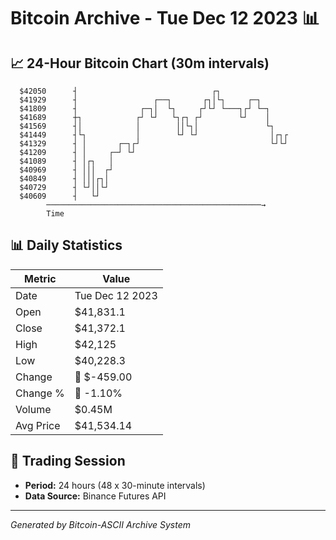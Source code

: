 # Bitcoin Archive - Tue Dec 12 2023 📊

## 📈 24-Hour Bitcoin Chart (30m intervals)

```
  $42050      ┤                              ┌┐                
  $41929      ┤                 ┌──┐       ┌┐│└┐     ┌─┐       
  $41809      ┤              ┌─┐│  └┐     ┌┘└┘ └───┐┌┘ └─┐     
  $41689      ┼┐            ┌┘ └┘   └┐┌┐ ┌┘        └┘    │     
  $41569      ┤│            │        ││└┐│               └┐    
  $41449      ┤└┐           │        └┘ └┘                │┌┐┌ 
  $41329      ┤ │       ┌─┐┌┘                             └┘└┘ 
  $41209      ┤ │     ┌─┘ └┘                                   
  $41089      ┤ │┌┐   │                                        
  $40969      ┤ │││  ┌┘                                        
  $40849      ┤ │││┌┐│                                         
  $40729      ┤ └┘││└┘                                         
  $40609      ┤   └┘                                           
        ────────────────────────────────────────────────→
        Time
```

## 📊 Daily Statistics

| Metric | Value |
|--------|-------|
| Date | Tue Dec 12 2023 |
| Open | $41,831.1 |
| Close | $41,372.1 |
| High | $42,125 |
| Low | $40,228.3 |
| Change | 🔴 $-459.00 |
| Change % | 🔴 -1.10% |
| Volume | $0.45M |
| Avg Price | $41,534.14 |

## 📅 Trading Session

- **Period:** 24 hours (48 x 30-minute intervals)
- **Data Source:** Binance Futures API

---
*Generated by Bitcoin-ASCII Archive System*
